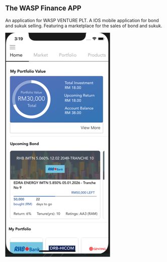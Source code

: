 ## The WASP Finance APP

An application for WASP VENTURE PLT.
A IOS mobile application for bond and sukuk selling. Featuring a marketplace for the sales of bond and sukuk.

![](bondphonescreen.png)


